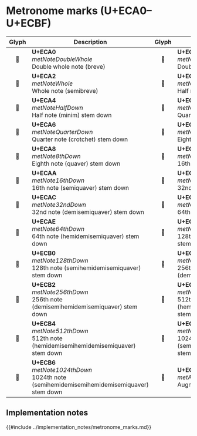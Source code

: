 Metronome marks (U+ECA0–U+ECBF)
===============================

| **Glyph** | **Description** | **Glyph** | **Description**
| :-------: | --------------- | :-------: | ---------------
|<span class="bravura_large">&#xeca0;</span> | **U+ECA0**<br/>*metNoteDoubleWhole*<br/>Double whole note (breve) | <span class="bravura_large">&#xeca1;</span> | **U+ECA1**<br/>*metNoteDoubleWholeSquare*<br/>Double whole note (square)
|<span class="bravura_large">&#xeca2;</span> | **U+ECA2**<br/>*metNoteWhole*<br/>Whole note (semibreve) | <span class="bravura_large">&#xeca3;</span> | **U+ECA3**<br/>*metNoteHalfUp*<br/>Half note (minim) stem up
|<span class="bravura_large">&#xeca4;</span> | **U+ECA4**<br/>*metNoteHalfDown*<br/>Half note (minim) stem down | <span class="bravura_large">&#xeca5;</span> | **U+ECA5**<br/>*metNoteQuarterUp*<br/>Quarter note (crotchet) stem up
|<span class="bravura_large">&#xeca6;</span> | **U+ECA6**<br/>*metNoteQuarterDown*<br/>Quarter note (crotchet) stem down | <span class="bravura_large">&#xeca7;</span> | **U+ECA7**<br/>*metNote8thUp*<br/>Eighth note (quaver) stem up
|<span class="bravura_large">&#xeca8;</span> | **U+ECA8**<br/>*metNote8thDown*<br/>Eighth note (quaver) stem down | <span class="bravura_large">&#xeca9;</span> | **U+ECA9**<br/>*metNote16thUp*<br/>16th note (semiquaver) stem up
|<span class="bravura_large">&#xecaa;</span> | **U+ECAA**<br/>*metNote16thDown*<br/>16th note (semiquaver) stem down | <span class="bravura_large">&#xecab;</span> | **U+ECAB**<br/>*metNote32ndUp*<br/>32nd note (demisemiquaver) stem up
|<span class="bravura_large">&#xecac;</span> | **U+ECAC**<br/>*metNote32ndDown*<br/>32nd note (demisemiquaver) stem down | <span class="bravura_large">&#xecad;</span> | **U+ECAD**<br/>*metNote64thUp*<br/>64th note (hemidemisemiquaver) stem up
|<span class="bravura_large">&#xecae;</span> | **U+ECAE**<br/>*metNote64thDown*<br/>64th note (hemidemisemiquaver) stem down | <span class="bravura_large">&#xecaf;</span> | **U+ECAF**<br/>*metNote128thUp*<br/>128th note (semihemidemisemiquaver) stem up
|<span class="bravura_large">&#xecb0;</span> | **U+ECB0**<br/>*metNote128thDown*<br/>128th note (semihemidemisemiquaver) stem down | <span class="bravura_large">&#xecb1;</span> | **U+ECB1**<br/>*metNote256thUp*<br/>256th note (demisemihemidemisemiquaver) stem up
|<span class="bravura_large">&#xecb2;</span> | **U+ECB2**<br/>*metNote256thDown*<br/>256th note (demisemihemidemisemiquaver) stem down | <span class="bravura_large">&#xecb3;</span> | **U+ECB3**<br/>*metNote512thUp*<br/>512th note (hemidemisemihemidemisemiquaver) stem up
|<span class="bravura_large">&#xecb4;</span> | **U+ECB4**<br/>*metNote512thDown*<br/>512th note (hemidemisemihemidemisemiquaver) stem down | <span class="bravura_large">&#xecb5;</span> | **U+ECB5**<br/>*metNote1024thUp*<br/>1024th note (semihemidemisemihemidemisemiquaver) stem up
|<span class="bravura_large">&#xecb6;</span> | **U+ECB6**<br/>*metNote1024thDown*<br/>1024th note (semihemidemisemihemidemisemiquaver) stem down | <span class="bravura_large">&#xecb7;</span> | **U+ECB7**<br/>*metAugmentationDot*<br/>Augmentation dot

Implementation notes
---------------------

{{#include ../implementation_notes/metronome_marks.md}}